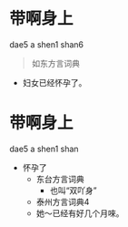 # 带啊身上
dae5 a shen1 shan6
> 如东方言词典
- 妇女已经怀孕了。

# 带啊身上
dae5 a shen1 shan
+ 怀孕了
  * 东台方言词典
    + 也叫“双吖身”
  * 泰州方言词典4
  - 她～已经有好几个月唻。
